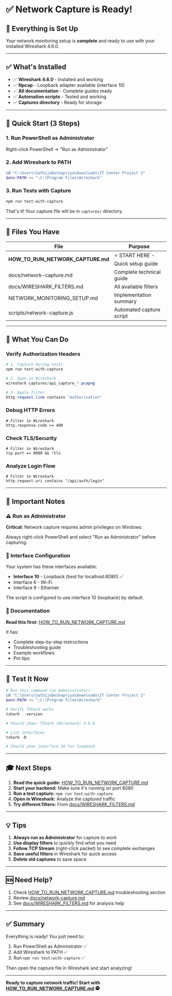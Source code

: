 # ✅ Network Capture is Ready!

## 🎉 Everything is Set Up

Your network monitoring setup is **complete** and ready to use with your installed Wireshark 4.6.0.

---

## ✅ What's Installed

- ✅ **Wireshark 4.6.0** - Installed and working
- ✅ **Npcap** - Loopback adapter available (interface 10)
- ✅ **All documentation** - Complete guides ready
- ✅ **Automation scripts** - Tested and working
- ✅ **Captures directory** - Ready for storage

---

## 🚀 Quick Start (3 Steps)

### 1. Run PowerShell as Administrator

Right-click PowerShell → "Run as Administrator"

### 2. Add Wireshark to PATH

```powershell
cd "C:\Users\SathijaDeshapriya\Downloads\IT Center Project 2"
$env:PATH += ";C:\Program Files\Wireshark"
```

### 3. Run Tests with Capture

```powershell
npm run test:with-capture
```

That's it! Your capture file will be in `captures/` directory.

---

## 📁 Files You Have

| File | Purpose |
|------|---------|
| **HOW_TO_RUN_NETWORK_CAPTURE.md** | ⭐ START HERE - Quick setup guide |
| docs/network-capture.md | Complete technical guide |
| docs/WIRESHARK_FILTERS.md | All available filters |
| NETWORK_MONITORING_SETUP.md | Implementation summary |
| scripts/network-capture.js | Automated capture script |

---

## 🎯 What You Can Do

### Verify Authorization Headers

```powershell
# 1. Capture during tests
npm run test:with-capture

# 2. Open in Wireshark
wireshark captures/api_capture_*.pcapng

# 3. Apply filter
http.request.line contains "Authorization"
```

### Debug HTTP Errors

```
# Filter in Wireshark
http.response.code >= 400
```

### Check TLS/Security

```
# Filter in Wireshark
tcp.port == 8080 && !tls
```

### Analyze Login Flow

```
# Filter in Wireshark
http.request.uri contains "/api/auth/login"
```

---

## 📝 Important Notes

### ⚠️ Run as Administrator

**Critical:** Network capture requires admin privileges on Windows.

Always right-click PowerShell and select "Run as Administrator" before capturing.

### 🔧 Interface Configuration

Your system has these interfaces available:
- **Interface 10** - Loopback (best for localhost:8080) ✅
- Interface 6 - Wi-Fi
- Interface 9 - Ethernet

The script is configured to use interface 10 (loopback) by default.

### 📖 Documentation

**Read this first:** [HOW_TO_RUN_NETWORK_CAPTURE.md](./HOW_TO_RUN_NETWORK_CAPTURE.md)

It has:
- Complete step-by-step instructions
- Troubleshooting guide
- Example workflows
- Pro tips

---

## 🧪 Test It Now

```powershell
# Run this command (as Administrator)
cd "C:\Users\SathijaDeshapriya\Downloads\IT Center Project 2"
$env:PATH += ";C:\Program Files\Wireshark"

# Verify TShark works
tshark --version

# Should show: TShark (Wireshark) 4.6.0

# List interfaces
tshark -D

# Should show interface 10 for loopback
```

---

## 🎓 Next Steps

1. **Read the quick guide:** [HOW_TO_RUN_NETWORK_CAPTURE.md](./HOW_TO_RUN_NETWORK_CAPTURE.md)
2. **Start your backend:** Make sure it's running on port 8080
3. **Run a test capture:** `npm run test:with-capture`
4. **Open in Wireshark:** Analyze the captured traffic
5. **Try different filters:** From [docs/WIRESHARK_FILTERS.md](./docs/WIRESHARK_FILTERS.md)

---

## 💡 Tips

1. **Always run as Administrator** for capture to work
2. **Use display filters** to quickly find what you need
3. **Follow TCP Stream** (right-click packet) to see complete exchanges
4. **Save useful filters** in Wireshark for quick access
5. **Delete old captures** to save space

---

## 🆘 Need Help?

1. Check [HOW_TO_RUN_NETWORK_CAPTURE.md](./HOW_TO_RUN_NETWORK_CAPTURE.md) troubleshooting section
2. Review [docs/network-capture.md](./docs/network-capture.md)
3. See [docs/WIRESHARK_FILTERS.md](./docs/WIRESHARK_FILTERS.md) for analysis help

---

## ✅ Summary

Everything is ready! You just need to:

1. Run PowerShell as Administrator ✅
2. Add Wireshark to PATH ✅  
3. Run `npm run test:with-capture` ✅

Then open the capture file in Wireshark and start analyzing!

---

**Ready to capture network traffic! Start with [HOW_TO_RUN_NETWORK_CAPTURE.md](./HOW_TO_RUN_NETWORK_CAPTURE.md) 🕵️**

